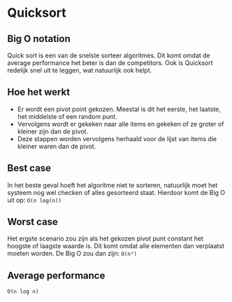# Quicksort
## Big O notation
Quick sort is een van de snelste sorteer algoritmes. 
Dit komt omdat de average performance het beter is dan de competitors.
Ook is Quicksort redelijk snel uit te leggen, wat natuurlijk ook helpt.

## Hoe het werkt
- Er wordt een pivot point gekozen. Meestal is dit het eerste, het laatste, het middelste of een random punt.
- Vervolgens wordt er gekeken naar alle items en gekeken of ze groter of kleiner zijn dan de pivot.
- Deze stappen worden vervolgens herhaald voor de lijst van items die kleiner waren dan de pivot.
## Best case
In het beste geval hoeft het algoritme niet te sorteren, natuurlijk moet het systeem nog wel checken of alles gesorteerd staat.
Hierdoor komt de Big O uit op: `O(n log(n))`

## Worst case
Het ergste scenario zou zijn als het gekozen pivot punt constant het hoogste of laagste waarde is.
Dit komt omdat alle elementen dan verplaatst moeten worden. De Big O zou dan zijn:
`O(n²)`

## Average performance
`O(n log n)`